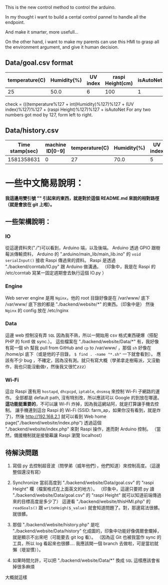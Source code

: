 This is the new control method to control the arduino.

In my thought i want to build a cental control pannel to handle all the endpoint.

And make it smarter, more usefull...

On the other hand, i want to make my parents can use this HMI to grasp all the environment argument, and give it human decision.

## Data/goal.csv format
|temperature(C)|Humidity(%)|UV index|raspi Height(cm)|isAutoNet|check|
|-|-|-|-|-|-|
|25|50.0|6|100|1|55|
check = (((temperature%127 + int(Humidity)%127)%127 + (UV index)%127)%127 + (raspi Height)%127)%127 + isAutoNet
For any two numbers got mod by 127, form left to right.

## Data/history.csv
|Time stamp(sec)|machine ID[0-9]|temperature(C)|Humidity(%)|UV index|check|
|-|-|-|-|-|-|
|1581358631|0|27|70.0|5|102|

# 一些中文簡易說明：

**我這邊用雙引號 "" 引起來的東西，就是對於這個 README.md 來說的相對路徑（就是會放在 git 上啦）。**

## 一些架構說明：
### IO
從這邊資料夾("./")可以看到，Arduino 端，以及後端。
Arduino 透過 GPIO 跟樹莓派傳輸資料，
Arduino 的 ".arduino/main_lib/main_lib.ino" 的 `void serialInput()` 接收 Raspi 傳過來的資料。
Raspi 是透過 "./backend/corntab/IO.py" 跟 Arduino 做溝通。
（印象中，我是在 Raspi 的 /etc/corntab 寫某一固定週期會去執行這個 IO.py ）

### Engine
Web server engine 是用 `Nginx`，他的 root 目錄好像是在 /var/www/ 底下
/var/www/ 底下放的都是 "./backend/website/*" 的東西。（印象中是）
然後 `Nginx` 的 config 放在 /etc/nginx

### Data
這邊 web 控制沒有弄 `SQL` 因為我不熟，所以一開始用 csv 格式東西硬爆（搭配 PHP 的 fcntl 做 sync.）。
這些檔案在 "./backend/website/Data/*" 有，我好像有寫一個 sh 幫我 pull from GitHub and `cp` to /var/www/ ，那個 `sh` 好像在 /home/pi 底下（或是他的子目錄， `$ find . -name "*.sh"` 一下就會看到）。
應該有不少 bug ，不確定，因為沒有測。就只有寫大概（學弟拿走樹莓派，又沒動作，我也只能沒動做r，然後我又很忙zzz）

### Wi-Fi
這台 Raspi 還有用 `hostapd`, `dhcpcpd`, `iptable`, `dnsmsq` 來控制 Wi-Fi 子網路的運作。
全部都是 default path, 沒有特別改，所以應該可以 Google 的到放在哪邊。
**這功能挺重要的**，不可以讓 Wi-Fi 炸掉，因為我這網站阿，就是打算讓手機去控制。
讓手機連到這台 Raspi 的 Wi-Fi (SSID: farm_ap，如果你沒有看到，就是炸了)，然後 http://192.168.2.1 就可以看到 Web home page("./backend/website/index.php")
透過這個 "./backend/website/index.php" 來對 Raspi 操作，進而對 Arduino 控制。
（當然，備援機制就是接螢幕讓 Raspi 瀏覽 localhost）

## 待解決問題
1. 寫個 py 去控制超音波（問學弟（威年他們），他們知道）來控制高度。（這邊整個還沒有寫）

2. Synchronize 當前高度到 "./backend/website/Data/goal.csv" 的 "raspi Height" 欄（檔案格式在上面英文的地方）。
（印象中，這邊只要把 py 讀 "./backend/website/Data/goal.csv" 的 "raspi Height" 就可以知道前端傳過來的目標高度是多少了）
這邊看 "./backend/website/thisHMI.php" 的 `readGoals()` 跟 `writeHeigh($_value)` 就會知道問題了。對，那邊寫法很髒。就很髒。

3. 那個 "./backend/website/history.php" 是吃 "./backend/website/Data/history" 化成圖的，印象中功能好像偶爾會爛掉，就是顯示不出來吧（可能要去 git log 看）。
（因為這 Git 也被我當作 sync 的工具，所以 log 看起來也很髒.... 我應該開一個 branch 去做啦，可是當初就懶（壞習慣））。

4. 如果時間允許，可以把 "./backend/website/Data/*" 換成 `SQL` 這樣應該會省掉很多麻煩

大概就這樣